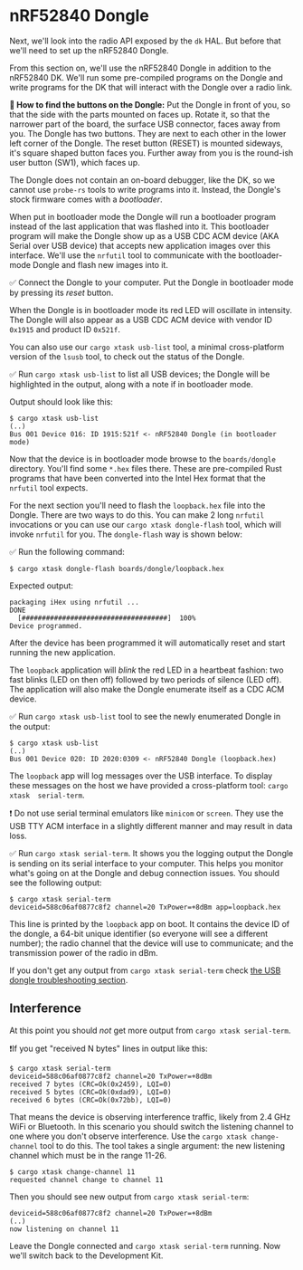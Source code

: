 # nRF52840 Dongle

Next, we'll look into the radio API exposed by the `dk` HAL. But before that we'll need to set up the nRF52840 Dongle.

From this section on, we'll use the nRF52840 Dongle in addition to the nRF52840 DK. We'll run some pre-compiled programs on the Dongle and write programs for the DK that will interact with the Dongle over a radio link.

 **💬 How to find the buttons on the Dongle:**
 Put the Dongle in front of you, so that the side with the parts mounted on faces up. Rotate it, so that the narrower part of the board, the surface USB connector, faces away from you.
 The Dongle has two buttons. They are next to each other in the lower left corner of the Dongle. The reset button (RESET) is mounted sideways, it's square shaped button faces you. Further away from you is the round-ish user button (SW1), which faces up.

The Dongle does not contain an on-board debugger, like the DK, so we cannot use `probe-rs` tools to write programs into it. Instead, the Dongle's stock firmware comes with a *bootloader*.

When put in bootloader mode the Dongle will run a bootloader program instead of the last application that was flashed into it. This bootloader program will make the Dongle show up as a USB CDC ACM device (AKA Serial over USB device) that accepts new application images over this interface. We'll use the `nrfutil` tool to communicate with the bootloader-mode Dongle and flash new images into it.

✅ Connect the Dongle to your computer. Put the Dongle in bootloader mode by  pressing its *reset* button.

When the Dongle is in bootloader mode its red LED will oscillate in intensity. The Dongle will also appear as a USB CDC ACM device with vendor ID `0x1915` and product ID `0x521f`.

You can also use our `cargo xtask usb-list` tool, a minimal cross-platform version of the `lsusb` tool, to check out the status of the Dongle.

✅ Run `cargo xtask usb-list` to list all USB devices; the Dongle will be highlighted in the output, along with a note if in bootloader mode.

Output should look like this:
``` console
$ cargo xtask usb-list
(..)
Bus 001 Device 016: ID 1915:521f <- nRF52840 Dongle (in bootloader mode)
```

Now that the device is in bootloader mode browse to the `boards/dongle` directory. You'll find some `*.hex` files there. These are pre-compiled Rust programs that have been converted into the Intel Hex format that the `nrfutil` tool expects.

For the next section you'll need to flash the `loopback.hex` file into the Dongle. There are two ways to do this. You can make 2 long `nrfutil` invocations or you can use our `cargo xtask dongle-flash` tool, which will invoke `nrfutil` for you. The `dongle-flash` way is shown below:

✅ Run the following command:

``` console
$ cargo xtask dongle-flash boards/dongle/loopback.hex
```

Expected output:
``` console
packaging iHex using nrfutil ...
DONE
  [####################################]  100%
Device programmed.
```

After the device has been programmed it will automatically reset and start running the new application.

The `loopback` application will *blink* the red LED in a heartbeat fashion: two fast blinks (LED on then off) followed by two periods of silence (LED off). The application will also make the Dongle enumerate itself as a CDC ACM device.

✅ Run `cargo xtask usb-list` tool to see the newly enumerated Dongle in the output:

``` console
$ cargo xtask usb-list
(..)
Bus 001 Device 020: ID 2020:0309 <- nRF52840 Dongle (loopback.hex)
```

The `loopback` app will log messages over the USB interface. To display these messages on the host we have provided a cross-platform tool: `cargo xtask  serial-term`.

❗ Do not use serial terminal emulators like `minicom` or `screen`. They use the USB TTY ACM interface in a slightly different manner and may result in data loss.

✅ Run `cargo xtask serial-term`. It shows you the logging output the Dongle is sending on its serial interface to your computer. This helps you monitor what's going on at the Dongle and debug connection issues. You should see the following output:

``` console
$ cargo xtask serial-term
deviceid=588c06af0877c8f2 channel=20 TxPower=+8dBm app=loopback.hex
```

This line is printed by the `loopback` app on boot. It contains the device ID of the dongle, a 64-bit unique identifier (so everyone will see a different number); the radio channel that the device will use to communicate; and the transmission power of the radio in dBm.

If you don't get any output from `cargo xtask serial-term` check [the USB dongle troubleshooting section][usb-issues].

[usb-issues]: /troubleshoot-usb-dongle.html

## Interference

At this point you should *not* get more output from `cargo xtask serial-term`.

❗If you get "received N bytes" lines in output like this:

``` console
$ cargo xtask serial-term
deviceid=588c06af0877c8f2 channel=20 TxPower=+8dBm
received 7 bytes (CRC=Ok(0x2459), LQI=0)
received 5 bytes (CRC=Ok(0xdad9), LQI=0)
received 6 bytes (CRC=Ok(0x72bb), LQI=0)
```

That means the device is observing interference traffic, likely from 2.4 GHz WiFi or Bluetooth. In this scenario you should switch the listening channel to one where you don't observe interference. Use the `cargo xtask change-channel` tool to do this. The tool takes a single argument: the new listening channel which must be in the range 11-26.

``` console
$ cargo xtask change-channel 11
requested channel change to channel 11
```

Then you should see new output from `cargo xtask serial-term`:

``` console
deviceid=588c06af0877c8f2 channel=20 TxPower=+8dBm
(..)
now listening on channel 11
```

Leave the Dongle connected and `cargo xtask serial-term` running. Now we'll switch back to the Development Kit.
